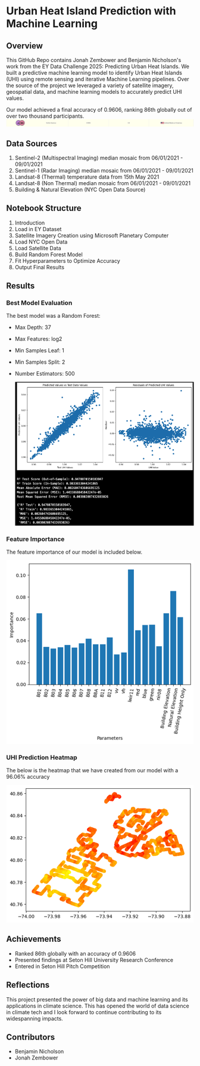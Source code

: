 # Urban Heat Island Prediction with Machine Learning

## Overview

This GitHub Repo contains Jonah Zembower and Benjamin Nicholson's work from the EY Data Challenge 2025: Predicting Urban Heat Islands. 
We built a predictive machine learning model to identify Urban Heat Islands (UHI) using remote sensing and iterative Machine Learning pipelines.
Over the source of the project we leveraged a variety of satellite imagery, geospatial data, and machine learning models to accurately predict UHI values.

Our model achieved a final accuracy of 0.9606, ranking 86th globally out of over two thousand participants. ![Model Accuracy Ranking](images_readme/model_ranking.png)

## Data Sources
1. Sentinel-2 (Multispectral Imaging) median mosaic from 06/01/2021 - 09/01/2021
2. Sentinel-1 (Radar Imaging) median mosaic from 06/01/2021 - 09/01/2021
3. Landsat-8 (Thermal) temperature data from 15th May 2021
4. Landsat-8 (Non Thermal) median mosaic from 06/01/2021 - 09/01/2021
5. Building & Natural Elevation (NYC Open Data Source)

## Notebook Structure
1. Introduction
2. Load in EY Dataset
3. Satellite Imagery Creation using Microsoft Planetary Computer
4. Load NYC Open Data
5. Load Satellite Data
6. Build Random Forest Model
7. Fit Hyperparameters to Optimize Accuracy
8. Output Final Results

## Results
### Best Model Evaluation
The best model was a Random Forest:
- Max Depth: 37
- Max Features: log2
- Min Samples Leaf: 1
- Min Samples Split: 2
- Number Estimators: 500

  ![Model Accuracy Evaluation](images_readme/best_model_evaluation.png)

### Feature Importance
The feature importance of our model is included below. 

![Feature Importance](images_readme/feature_importances.png)

### UHI Prediction Heatmap
The below is the heatmap that we have created from our model with a 96.06% accuracy

![UHI Prediction](images_readme/temperature_values.png)

## Achievements
- Ranked 86th globally with an accuracy of 0.9606
- Presented findings at Seton Hill University Research Conference
- Entered in Seton Hill Pitch Competition

## Reflections
This project presented the power of big data and machine learning and its applications in climate science. 
This has opened the world of data science in climate tech and I look forward to continue contributing to its widespanning impacts.

## Contributors
- Benjamin Nicholson
- Jonah Zembower
